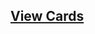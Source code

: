 ## [View Cards](<https://sims-s.github.io/mtg-card-gen/CardNamesRound1/Flamebreathing Pidgeon/Flamebreathing Pidgeon.html>)